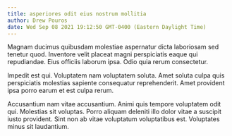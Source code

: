 ```yaml
---
title: asperiores odit eius nostrum mollitia
author: Drew Pouros
date: Wed Sep 08 2021 19:12:50 GMT-0400 (Eastern Daylight Time)
---
```

Magnam ducimus quibusdam molestiae aspernatur dicta laboriosam sed tenetur quod. Inventore velit placeat magni perspiciatis eaque qui repudiandae. Eius officiis laborum ipsa. Odio quia rerum consectetur.

 Impedit est qui. Voluptatem nam voluptatem soluta. Amet soluta culpa quis perspiciatis molestias sapiente consequatur reprehenderit. Amet provident ipsa porro earum et est culpa rerum.

 Accusantium nam vitae accusantium. Animi quis tempore voluptatem odit qui. Molestias sit voluptas. Porro aliquam deleniti illo dolor vitae a suscipit iusto provident. Sint non ab vitae voluptatum voluptatibus est. Voluptates minus sit laudantium.